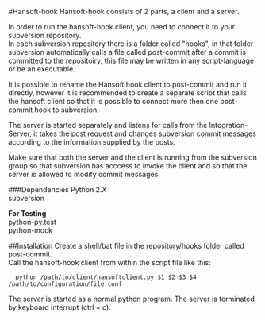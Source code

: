 #Hansoft-hook
Hansoft-hook consists of 2 parts, a client and a server. 

In order to run the hansoft-hook client, you need to connect it to your subversion repository.  
In each subversion repository there is a folder called "hooks", in that folder subversion automatically calls a file called post-commit after a commit is committed to the repositoiry, this file may be written in any script-language or be an executable.

It is possible to rename the Hansoft hook client to post-commit and run it directly, however it is recommended to create a separate script that calls the hansoft client so that it is possible to connect more then one post-commit hook to subversion. 

The server is started separately and listens for calls from the Intogration-Server, it takes the post request and changes subversion commit messages according to the information supplied by the posts.

Make sure that both the server and the client is running from the subversion group so that subversion has acccess to invoke the client and so that the server is allowed to modify commit messages.

###Dependencies
Python 2.X  
subversion

**For Testing**  
python-py.test   
python-mock  
  
##Installation
Create a shell/bat file in the repository/hooks folder called post-commit.  
Call the hansoft-hook client from within the script file like this: 
```shell
  python /path/to/client/hansoftclient.py $1 $2 $3 $4 /path/to/configuration/file.conf
```  

The server is started as a normal python program. The server is terminated by keyboard interrupt (ctrl + c).
